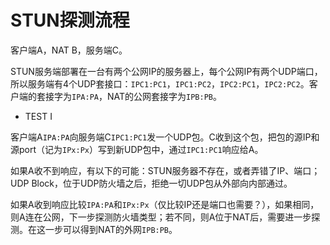 # STUN探测流程

客户端A，NAT B，服务端C。

STUN服务端部署在一台有两个公网IP的服务器上，每个公网IP有两个UDP端口，所以服务端有4个UDP套接口：`IPC1:PC1`，`IPC1:PC2`，`IPC2:PC1`，`IPC2:PC2`。客户端的套接字为`IPA:PA`，NAT的公网套接字为`IPB:PB`。

- TEST I

 客户端A`IPA:PA`向服务端C`IPC1:PC1`发一个UDP包。C收到这个包，把包的源IP和源port（记为`IPx:Px`）写到新UDP包中，通过`IPC1:PC1`响应给A。

 如果A收不到响应，有以下的可能：STUN服务器不存在，或者弄错了IP、端口；UDP Block，位于UDP防火墙之后，拒绝一切UDP包从外部向内部通过。

 如果A收到响应比较`IPA:PA`和`IPx:Px`（仅比较IP还是端口也需要？），如果相同，则A连在公网，下一步探测防火墙类型；若不同，则A位于NAT后，需要进一步探测。在这一步可以得到NAT的外网`IPB:PB`。